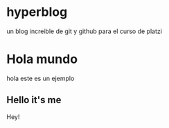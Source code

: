 # hyperblog
un blog increible de git y github para el curso de platzi


# Hola mundo
hola este es un ejemplo

## Hello it's me
Hey!

